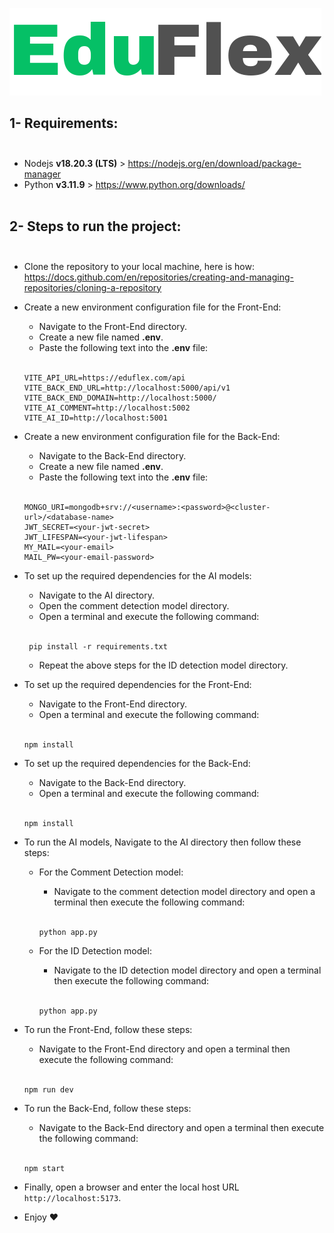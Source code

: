 ![EduFlex](https://github.com/MohammedElKhadrawy/EduFlex/blob/main/Front-End/src/assets/EduFlex.png)
## 1- Requirements:<br/><br/>

- Nodejs **v18.20.3 (LTS)** > https://nodejs.org/en/download/package-manager
- Python **v3.11.9** > https://www.python.org/downloads/<br/><br/>

## 2- Steps to run the project:<br/><br/>

- Clone the repository to your local machine, here is how: https://docs.github.com/en/repositories/creating-and-managing-repositories/cloning-a-repository
- Create a new environment configuration file for the Front-End:

  - Navigate to the Front-End directory.
  - Create a new file named **.env**.
  - Paste the following text into the **.env** file:<br/><br/>
     
  ```
  VITE_API_URL=https://eduflex.com/api
  VITE_BACK_END_URL=http://localhost:5000/api/v1
  VITE_BACK_END_DOMAIN=http://localhost:5000/
  VITE_AI_COMMENT=http://localhost:5002
  VITE_AI_ID=http://localhost:5001
  ```

- Create a new environment configuration file for the Back-End:

  - Navigate to the Back-End directory.
  - Create a new file named **.env**.
  - Paste the following text into the **.env** file:<br/><br/>
  ```
  MONGO_URI=mongodb+srv://<username>:<password>@<cluster-url>/<database-name>
  JWT_SECRET=<your-jwt-secret>
  JWT_LIFESPAN=<your-jwt-lifespan>
  MY_MAIL=<your-email>
  MAIL_PW=<your-email-password>
  ```
- To set up the required dependencies for the AI models:

  - Navigate to the AI directory.
  - Open the comment detection model directory.
  - Open a terminal and execute the following command:<br/><br/>
  ```
   pip install -r requirements.txt
  ```
  - Repeat the above steps for the ID detection model directory.

- To set up the required dependencies for the Front-End:
  - Navigate to the Front-End directory.
  - Open a terminal and execute the following command:<br/><br/>
  ```
  npm install
  ```
- To set up the required dependencies for the Back-End:
  - Navigate to the Back-End directory.
  - Open a terminal and execute the following command:<br/><br/>
  ```
  npm install
  ```

- To run the AI models, Navigate to the AI directory then follow these steps:

  - For the Comment Detection model:

    - Navigate to the comment detection model directory and open a terminal then execute the following command:<br/><br/>
    ```
    python app.py
    ```
    
  - For the ID Detection model:
  
    - Navigate to the ID detection model directory and open a terminal then execute the following command:<br/><br/>
    ```
    python app.py
    ```

- To run the Front-End, follow these steps:

  - Navigate to the Front-End directory and open a terminal then execute the following command:<br/><br/>
  ```
  npm run dev
  ```
- To run the Back-End, follow these steps:

  - Navigate to the Back-End directory and open a terminal then execute the following command:<br/><br/>
  ```
  npm start
  ```

- Finally, open a browser and enter the local host URL `http://localhost:5173`.
- Enjoy ❤️

   

